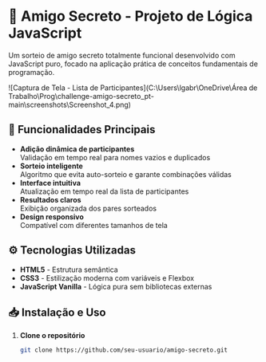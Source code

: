 # 🎅 Amigo Secreto - Projeto de Lógica JavaScript

Um sorteio de amigo secreto totalmente funcional desenvolvido com JavaScript puro, focado na aplicação prática de conceitos fundamentais de programação.

![Captura de Tela - Lista de Participantes](C:\Users\lgabr\OneDrive\Área de Trabalho\Prog\challenge-amigo-secreto_pt-main\screenshots\Screenshot_4.png)

## 🚀 Funcionalidades Principais

- **Adição dinâmica de participantes**  
  Validação em tempo real para nomes vazios e duplicados
- **Sorteio inteligente**  
  Algoritmo que evita auto-sorteio e garante combinações válidas
- **Interface intuitiva**  
  Atualização em tempo real da lista de participantes
- **Resultados claros**  
  Exibição organizada dos pares sorteados
- **Design responsivo**  
  Compatível com diferentes tamanhos de tela

## ⚙️ Tecnologias Utilizadas

- **HTML5** - Estrutura semântica
- **CSS3** - Estilização moderna com variáveis e Flexbox
- **JavaScript Vanilla** - Lógica pura sem bibliotecas externas

## 📥 Instalação e Uso

1. **Clone o repositório**
   ```bash
   git clone https://github.com/seu-usuario/amigo-secreto.git